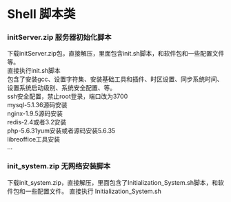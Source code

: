 # Shell 脚本类
### initServer.zip  服务器初始化脚本  
下载initServer.zip包，直接解压，里面包含init.sh脚本，和软件包和一些配置文件等。  
直接执行init.sh脚本  
包含了安装gcc、设置字符集、安装基础工具和插件、时区设置、同步系统时间、设置系统启动级别、系统安全配置、等。  
ssh安全配置，禁止root登录，端口改为3700  
mysql-5.1.36源码安装  
nginx-1.9.5源码安装  
redis-2.4或者3.2安装  
php-5.6.31yum安装或者源码安装5.6.35  
libreoffice工具安装  
...  

### init_system.zip 无网络安装脚本
下载init_system.zip，直接解压，里面包含了Initialization_System.sh脚本，和软件包和一些配置文件。
直接执行 Initialization_System.sh
